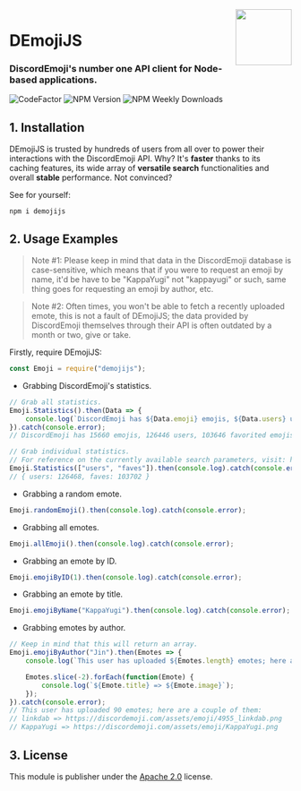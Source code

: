 <img align="right" width="100" height="100" src="https://i.imgur.com/Iphriti.gif">

# DEmojiJS
### DiscordEmoji's number one API client for Node-based applications.

![CodeFactor](https://www.codefactor.io/repository/github/jinzulen/demojijs/badge/dev-1.3.0?style=for-the-badge) ![NPM Version](https://img.shields.io/npm/v/demojijs?style=for-the-badge) ![NPM Weekly Downloads](https://img.shields.io/npm/dw/demojijs.svg?style=for-the-badge)

## 1. Installation
DEmojiJS is trusted by hundreds of users from all over to power their interactions with the DiscordEmoji API. Why? It's **faster** thanks to its caching features, its wide array of **versatile search** functionalities and overall **stable** performance. Not convinced?

See for yourself:
```
npm i demojijs
```

## 2. Usage Examples
> Note #1: Please keep in mind that data in the DiscordEmoji database is case-sensitive, which means that if you were to request an emoji by name, it'd be have to be "KappaYugi" not "kappayugi" or such, same thing goes for requesting an emoji by author, etc.

> Note #2: Often times, you won't be able to fetch a recently uploaded emote, this is not a fault of DEmojiJS; the data provided by DiscordEmoji themselves through their API is often outdated by a month or two, give or take.

Firstly, require DEmojiJS:
```js
const Emoji = require("demojijs");
```

- Grabbing DiscordEmoji's statistics.
```js
// Grab all statistics.
Emoji.Statistics().then(Data => {
    console.log(`DiscordEmoji has ${Data.emoji} emojis, ${Data.users} users, ${Data.faves} favorited emojis and ${Data.pending_approvals} emojis pending approval.`);
}).catch(console.error);
// DiscordEmoji has 15660 emojis, 126446 users, 103646 favorited emojis and 17 emojis pending approval.

// Grab individual statistics.
// For reference on the currently available search parameters, visit: https://discordemoji.com/api/?request=stats
Emoji.Statistics(["users", "faves"]).then(console.log).catch(console.error);
// { users: 126468, faves: 103702 }
```

- Grabbing a random emote.
```js
Emoji.randomEmoji().then(console.log).catch(console.error);
```

- Grabbing all emotes.
```js
Emoji.allEmoji().then(console.log).catch(console.error);
```

- Grabbing an emote by ID.
```js
Emoji.emojiByID(1).then(console.log).catch(console.error);
```

- Grabbing an emote by title.
```js
Emoji.emojiByName("KappaYugi").then(console.log).catch(console.error);
```

- Grabbing emotes by author.
```js
// Keep in mind that this will return an array.
Emoji.emojiByAuthor("Jin").then(Emotes => {
    console.log(`This user has uploaded ${Emotes.length} emotes; here are a couple of them:`);

    Emotes.slice(-2).forEach(function(Emote) {
        console.log(`${Emote.title} => ${Emote.image}`);
    });
}).catch(console.error);
// This user has uploaded 90 emotes; here are a couple of them:
// linkdab => https://discordemoji.com/assets/emoji/4955_linkdab.png
// KappaYugi => https://discordemoji.com/assets/emoji/KappaYugi.png
```


## 3. License
This module is publisher under the [Apache 2.0](https://github.com/Jinzulen/DEmojiJS/blob/master/LICENSE.md) license.
